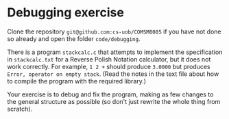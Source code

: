 # Debugging exercise

Clone the repository `git@github.com:cs-uob/COMSM0085` if you have not done so already and open the folder `code/debugging`.

There is a program `stackcalc.c` that attempts to implement the specification in `stackcalc.txt` for a Reverse Polish Notation calculator, but it does not work correctly. For example, `1 2 +` should produce `3.0000` but produces `Error, operator on empty stack`. (Read the notes in the text file about how to compile the program with the required library.)

Your exercise is to debug and fix the program, making as few changes to the general structure as possible (so don't just rewrite the whole thing from scratch).
